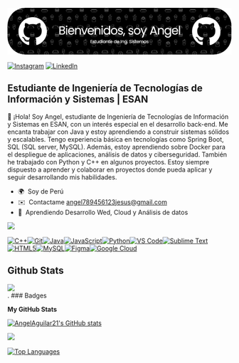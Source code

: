 
![Banner de Imagen](imagen.png)


[![Instagram](https://img.shields.io/badge/Instagram-%23E4405F.svg?style=for-the-badge&logo=Instagram&logoColor=white)](https://www.instagram.com/angel_21_ac/)
[![LinkedIn](https://img.shields.io/badge/linkedin-%230077B5.svg?style=for-the-badge&logo=linkedin&logoColor=white)](https://www.linkedin.com/in/angel-aguilar-contreras-844b0925a/)

Estudiante de Ingeniería de Tecnologías de Información y Sistemas | ESAN
------------------------------------------------------------------------
👋 ¡Hola! Soy Angel, estudiante de Ingeniería de Tecnologías de Información y Sistemas en ESAN, con un interés especial en el desarrollo back-end. Me encanta trabajar con Java y estoy aprendiendo a construir sistemas sólidos y escalables. Tengo experiencia básica en tecnologías como Spring Boot, SQL (SQL server, MySQL). Además, estoy aprendiendo sobre Docker para el despliegue de aplicaciones, análisis de datos y ciberseguridad. También he trabajado con Python y C++ en algunos proyectos. Estoy siempre dispuesto a aprender y colaborar en proyectos donde pueda aplicar y seguir desarrollando mis habilidades.


* 🌍  Soy de Perú
* ✉️  Contactame [angel789456123jesus@gmail.com](mailto:angel789456123jesus@gmail.com)
* 🧠  Aprendiendo Desarrollo Wed, Cloud y Análisis de datos

<a href="https://www.github.com/AngelAguilar21" target="_blank" rel="noreferrer"><img
src="https://img.shields.io/github/followers/AngelAguilar21?logo=github&style=for-the-badge&color=facc15&labelColor=1c1917" /></a>


<p align="left">
<a href="https://docs.microsoft.com/en-us/cpp/?view=msvc-170" target="_blank" rel="noreferrer"><img src="https://raw.githubusercontent.com/danielcranney/readme-generator/main/public/icons/skills/cplusplus-colored.svg" width="36" height="36" alt="C++" /></a><a href="https://git-scm.com/" target="_blank" rel="noreferrer"><img src="https://raw.githubusercontent.com/danielcranney/readme-generator/main/public/icons/skills/git-colored.svg" width="36" height="36" alt="Git" /></a><a href="https://www.oracle.com/java/" target="_blank" rel="noreferrer"><img src="https://raw.githubusercontent.com/danielcranney/readme-generator/main/public/icons/skills/java-colored.svg" width="36" height="36" alt="Java" /></a><a href="https://developer.mozilla.org/en-US/docs/Web/JavaScript" target="_blank" rel="noreferrer"><img src="https://raw.githubusercontent.com/danielcranney/readme-generator/main/public/icons/skills/javascript-colored.svg" width="36" height="36" alt="JavaScript" /></a><a href="https://www.python.org/" target="_blank" rel="noreferrer"><img src="https://raw.githubusercontent.com/danielcranney/readme-generator/main/public/icons/skills/python-colored.svg" width="36" height="36" alt="Python" /></a><a href="https://code.visualstudio.com/" target="_blank" rel="noreferrer"><img src="https://raw.githubusercontent.com/danielcranney/readme-generator/main/public/icons/skills/visualstudiocode.svg" width="36" height="36" alt="VS Code" /></a><a href="https://www.sublimetext.com/index2" target="_blank" rel="noreferrer"><img src="https://raw.githubusercontent.com/danielcranney/readme-generator/main/public/icons/skills/sublimetext.svg" width="36" height="36" alt="Sublime Text" /></a><a href="https://developer.mozilla.org/en-US/docs/Glossary/HTML5" target="_blank" rel="noreferrer"><img src="https://raw.githubusercontent.com/danielcranney/readme-generator/main/public/icons/skills/html5-colored.svg" width="36" height="36" alt="HTML5" /></a><a href="https://www.mysql.com/" target="_blank" rel="noreferrer"><img src="https://raw.githubusercontent.com/danielcranney/readme-generator/main/public/icons/skills/mysql-colored.svg" width="36" height="36" alt="MySQL" /></a><a href="https://www.figma.com/" target="_blank" rel="noreferrer"><img src="https://raw.githubusercontent.com/danielcranney/readme-generator/main/public/icons/skills/figma-colored.svg" width="36" height="36" alt="Figma" /></a><a href="https://cloud.google.com/" target="_blank" rel="noreferrer"><img src="https://raw.githubusercontent.com/danielcranney/readme-generator/main/public/icons/skills/googlecloud-colored.svg" width="36" height="36" alt="Google Cloud" /></a>
</p>

## Github Stats  
<img src="https://github-readme-stats.vercel.app/api?username=AngelAguilar21&show_icons=true&count_private=true&hide_border=true" align="left" />  

<br/>  
.
### Badges

<b>My GitHub Stats</b>

<a href="http://www.github.com/AngelAguilar21"><img src="https://github-readme-stats.vercel.app/api?username=AngelAguilar21&show_icons=true&hide=&count_private=true&title_color=ffffff&text_color=ef4444&icon_color=facc15&bg_color=1c1917&hide_border=true&show_icons=true" alt="AngelAguilar21's GitHub stats" /></a>

<a href="http://www.github.com/AngelAguilar21"><img src="https://github-readme-streak-stats.herokuapp.com/?user=AngelAguilar21&stroke=ef4444&background=1c1917&ring=ffffff&fire=ffffff&currStreakNum=ef4444&currStreakLabel=ffffff&sideNums=ef4444&sideLabels=ef4444&dates=ef4444&hide_border=true" /></a>

<a href="https://github.com/AngelAguilar21" align="left"><img src="https://github-readme-stats.vercel.app/api/top-langs/?username=AngelAguilar21&langs_count=10&title_color=ffffff&text_color=ef4444&icon_color=facc15&bg_color=1c1917&hide_border=true&locale=en&custom_title=Top%20%Languages" alt="Top Languages" /></a>
